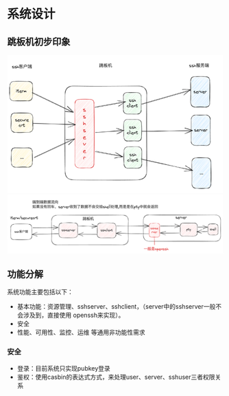# 系统设计


## 跳板机初步印象
![img.png](imgs/basic.png)
![img.png](imgs/dataflow.png)

## 功能分解
系统功能主要包括以下：
* 基本功能：资源管理、sshserver、sshclient，（server中的sshserver一般不会涉及到，直接使用
openssh来实现）。
* 安全
* 性能、可用性、监控、运维 等通用非功能性需求

### 安全
* 登录：目前系统只实现pubkey登录
* 鉴权：使用casbin的表达式方式，来处理user、server、sshuser三者权限关系
